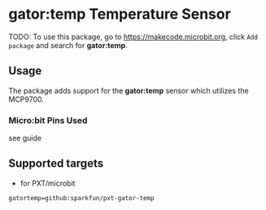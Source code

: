 # gator:temp Temperature Sensor

TODO: To use this package, go to https://makecode.microbit.org, click ``Add package`` and search for **gator:temp**.

## Usage

The package adds support for the **gator:temp** sensor which utilizes the MCP9700.

	

### Micro:bit Pins Used 
see guide



## Supported targets

* for PXT/microbit

```package
gatortemp=github:sparkfun/pxt-gator-temp
```